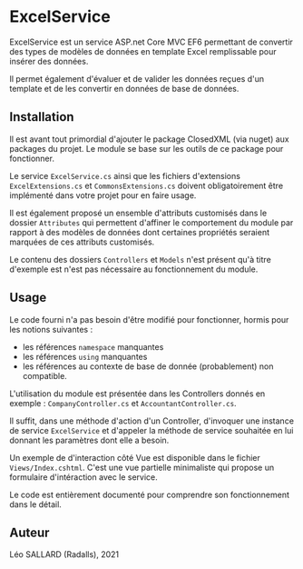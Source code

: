 # ExcelService

ExcelService est un service ASP.net Core MVC EF6 permettant de convertir des types de modèles de données en template Excel remplissable pour insérer des données. 

Il permet également d'évaluer et de valider les données reçues d'un template et de les convertir en données de base de données.

## Installation

Il est avant tout primordial d'ajouter le package ClosedXML (via nuget) aux packages du projet. Le module se base sur les outils de ce package pour fonctionner.

Le service `ExcelService.cs` ainsi que les fichiers d'extensions `ExcelExtensions.cs` et `CommonsExtensions.cs` doivent obligatoirement être implémenté dans votre projet pour en faire usage.

Il est également proposé un ensemble d'attributs customisés dans le dossier `Attributes` qui permettent d'affiner le comportement du module par rapport à des modèles de données
dont certaines propriétés seraient marquées de ces attributs customisés.

Le contenu des dossiers `Controllers` et `Models` n'est présent qu'à titre d'exemple est n'est pas nécessaire au fonctionnement du module.

## Usage

Le code fourni n'a pas besoin d'être modifié pour fonctionner, hormis pour les notions suivantes :

- les références `namespace` manquantes
- les références `using` manquantes
- les références au contexte de base de donnée (probablement) non compatible.

L'utilisation du module est présentée dans les Controllers donnés en exemple : `CompanyController.cs` et `AccountantController.cs`.

Il suffit, dans une méthode d'action d'un Controller, d'invoquer une instance de service `ExcelService` et d'appeler la méthode de service souhaitée en lui donnant les paramètres dont elle a besoin.

Un exemple de d'interaction côté Vue est disponible dans le fichier `Views/Index.cshtml`. C'est une vue partielle minimaliste qui propose un formulaire d'intéraction avec le service.

Le code est entièrement documenté pour comprendre son fonctionnement dans le détail.

## Auteur

Léo SALLARD (Radalls), 2021
